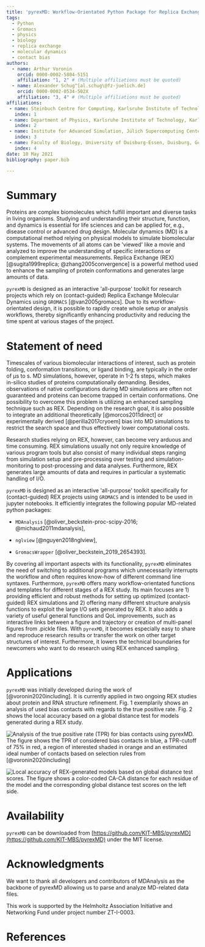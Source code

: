 ```yaml
---
title: 'pyrexMD: Workflow-Orientated Python Package for Replica Exchange Molecular Dynamics'
tags:
  - Python
  - Gromacs
  - physics
  - biology
  - replica exchange
  - molecular dynamics
  - contact bias
authors:
  - name: Arthur Voronin
    orcid: 0000-0002-5804-5151
    affiliation: "1, 2" # (Multiple affiliations must be quoted)
  - name: Alexander Schug^[al.schug\@fz-juelich.de]
    orcid: 0000-0002-0534-502X
    affiliation: "3, 4" # (Multiple affiliations must be quoted)
affiliations:
 - name: Steinbuch Centre for Computing, Karlsruhe Institute of Technology, Eggenstein-Leopoldshafen, Germany
   index: 1
 - name: Department of Physics, Karlsruhe Institute of Technology, Karlsruhe, Germany
   index: 2
 - name: Institute for Advanced Simulation, Jülich Supercomputing Center, Jülich, Germany
   index: 3
 - name: Faculty of Biology, University of Duisburg-Essen, Duisburg, Germany
   index: 4
date: 10 May 2021
bibliography: paper.bib

---
```


# Summary

Proteins are complex biomolecules which fulfill important and diverse tasks in
living organisms. Studying and understanding their structure, function, and
dynamics is essential for life sciences and can be applied for, e.g., disease
control or advanced drug design. Molecular dynamics (MD) is a computational
method relying on physical models to simulate biomolecular systems. The
movements of all atoms can be 'viewed' like a movie and analyzed to improve the
understanding of specific interactions or complement experimental measurements.
Replica Exchange (REX) [@sugita1999replica; @zhang2005convergence] is a powerful
method used to enhance the sampling of protein conformations and generates large
amounts of data.

`pyrexMD` is designed as an interactive 'all-purpose' toolkit for
research projects which rely on (contact-guided) Replica Exchange Molecular
Dynamics using `GROMACS` [@van2005gromacs]. Due to its workflow-orientated
design, it is possible to rapidly create whole setup or analysis workflows,
thereby significantly enhancing productivity and reducing the time spent at
various stages of the project.


# Statement of need

Timescales of various biomolecular interactions of interest, such as protein
folding, conformation transitions, or ligand binding, are typically in the order
of µs to s. MD simulations, however, operate in 1-2 fs steps, which makes
in-silico studies of proteins computationally demanding. Besides, observations
of native configurations during MD simulations are often not guaranteed and
proteins can become trapped in certain conformations. One possibility to
overcome this problem is utilizing an enhanced sampling technique such as REX.
Depending on the research goal, it is also possible to integrate an additional
theoretically [@morcos2011direct] or experimentally derived [@perilla2017cryoem]
bias into MD simulations to restrict the search space and thus effectively lower
computational costs.

Research studies relying on REX, however, can become very arduous and time
consuming. REX simulations usually not only require knowledge of various program
tools but also consist of many individual steps ranging from simulation setup
and pre-processing over testing and simulation-monitoring to post-processing and
data analyses. Furthermore, REX generates large amounts of data and requires in
particular a systematic handling of I/O.

`pyrexMD` is designed as an interactive 'all-purpose' toolkit specifically for
(contact-guided) REX projects using `GROMACS` and is intended to be used in
jupyter notebooks. It efficiently integrates the following popular MD-related
python packages:

- `MDAnalysis` [@oliver_beckstein-proc-scipy-2016; @michaud2011mdanalysis],

- `nglview` [@nguyen2018nglview],

- `GromacsWrapper` [@oliver_beckstein_2019_2654393].

By covering all important aspects with its functionality, `pyrexMD` eliminates the
need of switching to additional programs which unnecessarily interrupts the
workflow and often requires know-how of different command line syntaxes.
Furthermore, `pyrexMD` offers many workflow-orientated functions and templates for
different stages of a REX study. Its main focuses are 1) providing efficient and
robust methods for setting up optimized (contact-guided) REX simulations and 2)
offering many different structure analysis functions to exploit the large I/O
sets generated by REX. It also adds a variety of useful general functions and
QoL improvements, such as interactive links between a figure and trajectory or
creation of multi-panel figures from .pickle files. With `pyrexMD`, it becomes
especially easy to share and reproduce research results or transfer the work on
other target structures of interest. Furthermore, it lowers the technical
boundaries for newcomers who want to do research using REX enhanced sampling.

# Applications

`pyrexMD` was initially developed during the work of [@voronin2020including]. It
is currently applied in two ongoing REX studies about protein and RNA structure
refinement. Fig. 1 exemplarily shows an analysis of used bias contacts with
regards to the true positive rate. Fig. 2 shows the local accuracy based on a
global distance test for models generated during a REX study.

![Analysis of the true positive rate (TPR) for bias contacts using `pyrexMD`.
The figure shows the TPR of considered bias contacts in blue, a TPR-cutoff of 75% in
red, a region of interested shaded in orange and an estimated ideal number of
contacts based on selection rules from
[@voronin2020including]](paper_figs/fig1.png)

![Local accuracy of REX-generated models based on global distance test scores.
The figure shows a color-coded CA-CA distance for each residue of the model and the
corresponding global distance test scores on the left
side.](paper_figs/fig2.png)

# Availability

`pyrexMD` can be downloaded from
[https://github.com/KIT-MBS/pyrexMD](https://github.com/KIT-MBS/pyrexMD) under the
MIT license.


# Acknowledgments

We want to thank all developers and contributors of MDAnalysis as the
backbone of pyrexMD allowing us to parse and analyze MD-related data files.

This work is supported by the Helmholtz Association Initiative and Networking
Fund under project number ZT-I-0003.

# References
